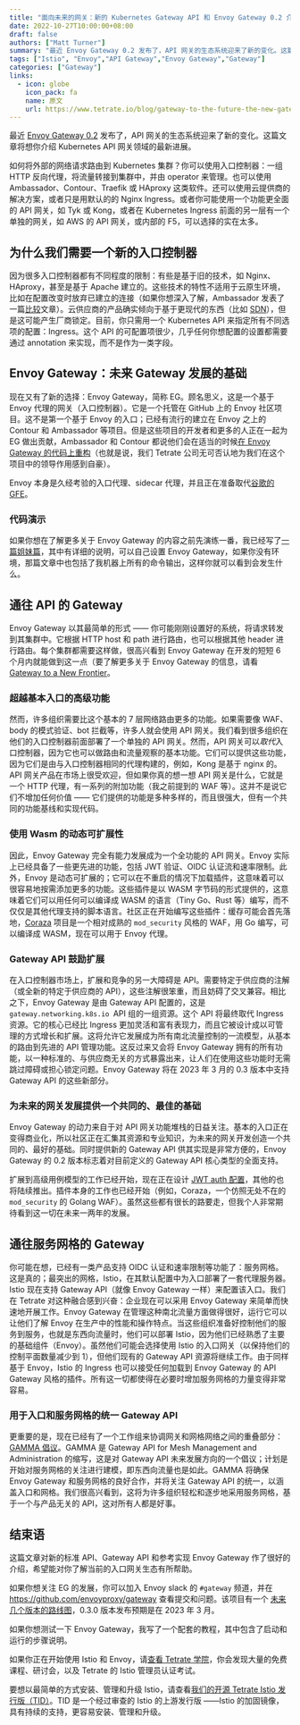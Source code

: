 ```yaml
---
title: "面向未来的网关：新的 Kubernetes Gateway API 和 Envoy Gateway 0.2 介绍"
date: 2022-10-27T10:00:00+08:00
draft: false
authors: ["Matt Turner"]
summary: "最近 Envoy Gateway 0.2 发布了，API 网关的生态系统迎来了新的变化。这篇文章将向你介绍 Kubernetes API 网关领域的最新进展。"
tags: ["Istio", "Envoy","API Gateway","Envoy Gateway","Gateway"]
categories: ["Gateway"]
links:
  - icon: globe
    icon_pack: fa
    name: 原文
    url: https://www.tetrate.io/blog/gateway-to-the-future-the-new-gateway-api-and-envoy-gateway-0-2/
---
```


最近 [Envoy Gateway 0.2](https://blog.envoyproxy.io/introducing-envoy-gateway-ad385cc59532) 发布了，API 网关的生态系统迎来了新的变化。这篇文章将想你介绍 Kubernetes API 网关领域的最新进展。

如何将外部的网络请求路由到 Kubernetes 集群？你可以使用入口控制器：一组 HTTP 反向代理，将流量转接到集群中，并由 operator 来管理。也可以使用 Ambassador、Contour、Traefik 或 HAproxy 这类软件。还可以使用云提供商的解决方案，或者只是用默认的的 Nginx Ingress。或者你可能使用一个功能更全面的 API 网关，如 Tyk 或 Kong，或者在 Kubernetes Ingress 前面的另一层有一个单独的网关，如 AWS 的 API 网关，或内部的 F5，可以选择的实在太多。

## 为什么我们需要一个新的入口控制器

因为很多入口控制器都有不同程度的限制：有些是基于旧的技术，如 Nginx、HAproxy，甚至是基于 Apache 建立的。这些技术的特性不适用于云原生环境，比如在配置改变时放弃已建立的连接（如果你想深入了解，Ambassador 发表了一篇[比较](https://blog.getambassador.io/envoy-vs-nginx-vs-haproxy-why-the-open-source-ambassador-api-gateway-chose-envoy-23826aed79ef)文章）。云供应商的产品确实倾向于基于更现代的东西（比如 [SDN](https://www.usenix.org/system/files/conference/nsdi18/nsdi18-dalton.pdf)），但是这可能产生厂商锁定。目前，你只需用一个 Kubernetes API 来指定所有不同选项的配置：Ingress。这个 API 的可配置项很少，几乎任何你想配置的设置都需要通过 annotation 来实现，而不是作为一类字段。

## Envoy Gateway：未来 Gateway 发展的基础

现在又有了新的选择：Envoy Gateway，简称 EG。顾名思义，这是一个基于 Envoy 代理的网关（入口控制器）。它是一个托管在 GitHub 上的 Envoy 社区项目。这不是第一个基于 Envoy 的入口；已经有流行的建立在 Envoy 之上的 Contour 和 Ambassador 等项目。但是这些项目的开发者和更多的人正在一起为 EG 做出贡献，Ambassador 和 Contour 都说他们会在适当的时候[在 Envoy Gateway 的代码上重构](https://blog.envoyproxy.io/introducing-envoy-gateway-ad385cc59532)（也就是说，我们 Tetrate 公司无可否认地为我们在这个项目中的领导作用感到自豪）。

Envoy 本身是久经考验的入口代理、sidecar 代理，并且正在准备取代[谷歌的 GFE](https://cloud.google.com/docs/security/infrastructure/design#google_front_end_service)。

### 代码演示

如果你想在了解更多关于 Envoy Gateway 的内容之前先演练一番，我已经写了[一篇姐妹篇](https://tetr8.io/3MPT6KT)，其中有详细的说明，可以自己设置 Envoy Gateway，如果你没有环境，那篇文章中也包括了我机器上所有的命令输出，这样你就可以看到会发生什么。

## 通往 API 的 Gateway

Envoy Gateway 以其最简单的形式 —— 你可能刚刚设置好的系统，将请求转发到其集群中。它根据 HTTP host 和 path 进行路由，也可以根据其他 header 进行路由。每个集群都需要这样做，很高兴看到 Envoy Gateway 在开发的短短 6 个月内就能做到这一点（要了解更多关于 Envoy Gateway 的信息，请看 [Gateway to a New Frontier](https://www.tetrate.io/envoy-gateway/)。

### 超越基本入口的高级功能

然而，许多组织需要比这个基本的 7 层网络路由更多的功能。如果需要像 WAF、body 的模式验证、bot 拦截等，许多人就会使用 API 网关。我们看到很多组织在他们的入口控制器前面部署了一个单独的 API 网关。然而，API 网关可以*取代*入口控制器，因为它也可以做路由和流量观察的基本功能。它们可以提供这些功能，因为它们是由与入口控制器相同的代理构建的，例如，Kong 是基于 nginx 的。API 网关产品在市场上很受欢迎，但如果你真的想一想 API 网关是什么，它就是一个 HTTP 代理，有一系列的附加功能（我之前提到的 WAF 等）。这并不是说它们不增加任何价值 —— 它们提供的功能是多种多样的，而且很强大，但有一个共同的功能基线和实现代码。

### 使用 Wasm 的动态可扩展性

因此，Envoy Gateway 完全有能力发展成为一个全功能的 API 网关。Envoy 实际上已经具备了一些更先进的功能，包括 JWT 验证、OIDC 认证流和速率限制。此外，Envoy 是动态可扩展的；它可以在不重启的情况下加载插件，这意味着可以很容易地按需添加更多的功能。这些插件是以 WASM 字节码的形式提供的，这意味着它们可以用任何可以编译成 WASM 的语言（Tiny Go、Rust 等）编写，而不仅仅是其他代理支持的脚本语言。社区正在开始编写这些插件：缓存可能会首先落地，[Coraza](https://coraza.io/) 项目是一个相对成熟的 `mod_security` 风格的 WAF，用 Go 编写，可以编译成 WASM，现在可以用于 Envoy 代理。

### Gateway API 鼓励扩展

在入口控制器市场上，扩展和竞争的另一大障碍是 API。需要特定于供应商的注解（或全新的特定于供应商的 API），这些注解很笨重，而且妨碍了交叉兼容。相比之下，Envoy Gateway 是由 Gateway API 配置的，这是 `gateway.networking.k8s.io `API 组的一组资源。这个 API 将最终取代 Ingress 资源。它的核心已经比 Ingress 更加灵活和富有表现力，而且它被设计成以可管理的方式增长和扩展。这将允许它发展成为所有南北流量控制的一流模型，从基本的路由到先进的 API 管理功能。这反过来又会将 Envoy Gateway 拥有的所有功能，以一种标准的、与供应商无关的方式暴露出来，让人们在使用这些功能时无需跳过障碍或担心锁定问题。Envoy Gateway 将在 2023 年 3 月的 0.3 版本中支持 Gateway API 的这些新部分。

### 为未来的网关发展提供一个共同的、最佳的基础

Envoy Gateway 的动力来自于对 API 网关功能堆栈的日益关注。基本的入口正在变得商业化，所以社区正在汇集其资源和专业知识，为未来的网关开发创造一个共同的、最好的基础。同时提供新的 Gateway API 供其实现是非常方便的，Envoy Gateway 的 0.2 版本标志着对目前定义的 Gateway API 核心类型的全面支持。

扩展到高级用例模型的工作已经开始，现在正在设计 [JWT auth 配置](https://docs.google.com/document/d/1TlQjBy1utEwgrxE_HVT4-EHpVJ51hgnfMuAh0Q_uNoE/view)，其他的也将陆续推出。插件本身的工作也已经开始（例如，Coraza，一个仿照无处不在的 `mod_security` 的 Golang WAF）。虽然这些都有很长的路要走，但我个人非常期待看到这一切在未来一两年的发展。

## 通往服务网格的 Gateway

你可能在想，已经有一类产品支持 OIDC 认证和速率限制等功能了：服务网格。这是真的；最突出的网格，Istio，在其默认配置中为入口部署了一套代理服务器。Istio 现在支持 Gateway API（就像 Envoy Gateway 一样）来配置该入口。我们在 Tetrate 对这种融合感到兴奋：企业现在可以采用 Envoy Gateway 来简单而快速地开展工作。Envoy Gateway 在管理这种南北流量方面做得很好，运行它可以让他们了解 Envoy 在生产中的性能和操作特点。当这些组织准备好控制他们的服务到服务，也就是东西向流量时，他们可以部署 Istio，因为他们已经熟悉了主要的基础组件（Envoy）。虽然他们可能会选择使用 Istio 的入口网关（以保持他们的控制平面数量减少到 1），但他们现有的 Gateway API 资源将继续工作。由于同样基于 Envoy，Istio 的 Ingress 也可以接受任何加载到 Envoy Gateway 的 API Gateway 风格的插件。所有这一切都使得在必要时增加服务网格的力量变得非常容易。

### 用于入口和服务网格的统一 Gateway API

更重要的是，现在已经有了一个工作组来协调网关和网格网络之间的重叠部分：[GAMMA 倡议](https://gateway-api.sigs.k8s.io/contributing/gamma/)。GAMMA 是 Gateway API for Mesh Management and Administration 的缩写，这是对 Gateway API 未来发展方向的一个倡议；计划是开始对服务网格的关注进行建模，即东西向流量也是如此。GAMMA 将确保 Envoy Gateway 和服务网格的良好合作，并将关注 Gateway API 的统一，以涵盖入口和网格。我们很高兴看到，这将为许多组织轻松和逐步地采用服务网格，基于一个与产品无关的 API，这对所有人都是好事。

## 结束语

这篇文章对新的标准 API、Gateway API 和参考实现 Envoy Gateway 作了很好的介绍，希望能对你了解当前的入口网关生态有所帮助。

如果你想关注 EG 的发展，你可以加入 Envoy slack 的 `#gateway` 频道，并在 https://github.com/envoyproxy/gateway 查看提交和问题。该项目有一个 [未来几个版本的路线图](https://github.com/envoyproxy/gateway/blob/main/docs/design/ROADMAP.md)，0.3.0 版本发布预期是在 2023 年 3 月。

如果你想测试一下 Envoy Gateway，我写了一个配套的教程，其中包含了启动和运行的步骤说明。

如果你正在开始使用 Istio 和 Envoy，请[查看 Tetrate 学院](https://academy.tetrate.io/)，你会发现大量的免费课程、研讨会，以及 Tetrate 的 Istio 管理员认证考试。

要想以最简单的方式安装、管理和升级 Istio，请查看[我们的开源 Tetrate Istio 发行版（TID）](https://istio.tetratelabs.io/)。TID 是一个经过审查的 Istio 的上游发行版 ——Istio 的加固镜像，具有持续的支持，更容易安装、管理和升级。
